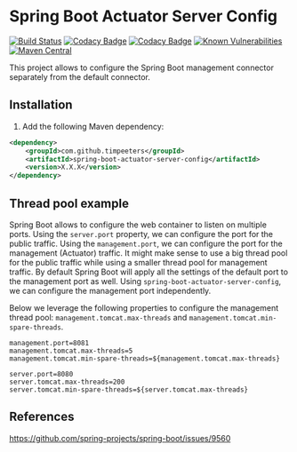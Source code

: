 Spring Boot Actuator Server Config
==================================

[![Build Status](https://api.travis-ci.org/timpeeters/spring-boot-actuator-server-config.svg?branch=master)](https://www.travis-ci.org/timpeeters/spring-boot-actuator-server-config)
[![Codacy Badge](https://api.codacy.com/project/badge/Grade/266850f2744f4d84af468b1ccd40dc2c)](https://www.codacy.com/app/timpeeters/spring-boot-actuator-server-config?utm_source=github.com&amp;utm_medium=referral&amp;utm_content=timpeeters/spring-boot-actuator-server-config&amp;utm_campaign=Badge_Grade)
[![Codacy Badge](https://api.codacy.com/project/badge/Coverage/266850f2744f4d84af468b1ccd40dc2c)](https://www.codacy.com/app/timpeeters/spring-boot-actuator-server-config?utm_source=github.com&utm_medium=referral&utm_content=timpeeters/spring-boot-actuator-server-config&utm_campaign=Badge_Coverage)
[![Known Vulnerabilities](https://snyk.io/test/github/timpeeters/spring-boot-actuator-tomcat/badge.svg?targetFile=pom.xml)](https://snyk.io/test/github/timpeeters/spring-boot-actuator-tomcat?targetFile=pom.xml)
[![Maven Central](https://img.shields.io/maven-central/v/com.github.timpeeters/spring-boot-actuator-server-config.svg)](https://repo1.maven.org/maven2/com/github/timpeeters/spring-boot-actuator-server-config/)


This project allows to configure the Spring Boot management connector separately from the default connector.


Installation
------------

1. Add the following Maven dependency:

```xml
<dependency>
    <groupId>com.github.timpeeters</groupId>
    <artifactId>spring-boot-actuator-server-config</artifactId>
    <version>X.X.X</version>
</dependency>
```


Thread pool example
-------------------

Spring Boot allows to configure the web container to listen on multiple ports.
Using the `server.port` property, we can configure the port for the public traffic.
Using the `management.port`, we can configure the port for the management (Actuator) traffic.
It might make sense to use a big thread pool for the public traffic while using a smaller thread pool for management traffic.
By default Spring Boot will apply all the settings of the default port to the management port as well.
Using `spring-boot-actuator-server-config`, we can configure the management port independently.

Below we leverage the following properties to configure the management thread pool: `management.tomcat.max-threads` and `management.tomcat.min-spare-threads`.

```properties
management.port=8081
management.tomcat.max-threads=5
management.tomcat.min-spare-threads=${management.tomcat.max-threads}

server.port=8080
server.tomcat.max-threads=200
server.tomcat.min-spare-threads=${server.tomcat.max-threads}
```


References
----------
https://github.com/spring-projects/spring-boot/issues/9560
